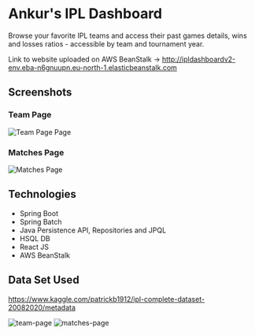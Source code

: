# Ankur's IPL Dashboard

Browse your favorite IPL teams and access their past games details, wins and losses ratios - accessible by team and tournament year.

Link to website uploaded on AWS BeanStalk ->  http://ipldashboardv2-env.eba-n6gnuupn.eu-north-1.elasticbeanstalk.com

## Screenshots

### Team Page

![Team Page Page](/README/team-page.jpg)

### Matches Page

![Matches Page](/README/matches-page.jpg)

## Technologies

* Spring Boot
* Spring Batch
* Java Persistence API, Repositories and JPQL
* HSQL DB
* React JS
* AWS BeanStalk

## Data Set Used
https://www.kaggle.com/patrickb1912/ipl-complete-dataset-20082020/metadata

![team-page](https://github.com/Darklord3322/IPL-Dashboard/assets/68394663/3c23da63-20bf-4e71-9679-8436e4ab8fc8)
![matches-page](https://github.com/Darklord3322/IPL-Dashboard/assets/68394663/0694d1b5-8126-469c-9a15-9c2d8ea194eb)
